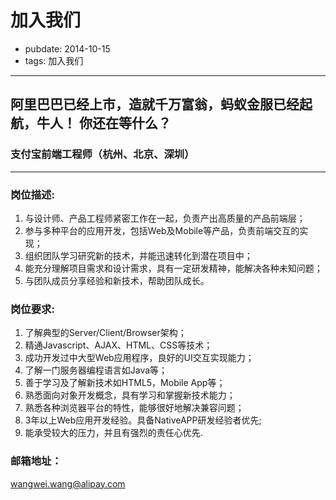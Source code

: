 # 加入我们
- pubdate: 2014-10-15
- tags: 加入我们

---
<style>
.row .threecol{
	display:none;
}
.row .ninecol{
	width:100%;
}
</style>
## 阿里巴巴已经上市，造就千万富翁，蚂蚁金服已经起航，牛人！ 你还在等什么？

### 支付宝前端工程师（杭州、北京、深圳）

------

### 岗位描述:
1. 与设计师、产品工程师紧密工作在一起，负责产出高质量的产品前端层；
2. 参与多种平台的应用开发，包括Web及Mobile等产品，负责前端交互的实现；
3. 组织团队学习研究新的技术，并能迅速转化到潜在项目中；
4. 能充分理解项目需求和设计需求，具有一定研发精神，能解决各种未知问题；
5. 与团队成员分享经验和新技术，帮助团队成长。

### 岗位要求:
1. 了解典型的Server/Client/Browser架构；
2. 精通Javascript、AJAX、HTML、CSS等技术；
3. 成功开发过中大型Web应用程序，良好的UI交互实现能力；
4. 了解一门服务器编程语言如Java等；
5. 善于学习及了解新技术如HTML5，Mobile App等；
6. 熟悉面向对象开发概念，具有学习和掌握新技术能力；
7. 熟悉各种浏览器平台的特性，能够很好地解决兼容问题；
8. 3年以上Web应用开发经验。具备NativeAPP研发经验者优先;
9. 能承受较大的压力，并且有强烈的责任心优先.

### 邮箱地址：
wangwei.wang@alipay.com
